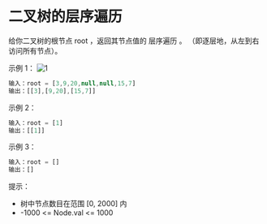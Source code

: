 # 二叉树的层序遍历

给你二叉树的根节点 root ，返回其节点值的 层序遍历 。 （即逐层地，从左到右访问所有节点）。

示例 1：
![1](https://assets.leetcode.com/uploads/2021/02/19/tree1.jpg)

```js
输入：root = [3,9,20,null,null,15,7]
输出：[[3],[9,20],[15,7]]
```

示例 2：

```js
输入：root = [1]
输出：[[1]]
```

示例 3：

```js
输入：root = []
输出：[]
```

提示：

- 树中节点数目在范围 [0, 2000] 内
- -1000 <= Node.val <= 1000
